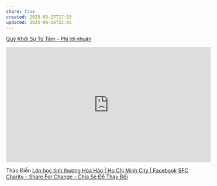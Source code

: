 ```yaml
---
share: true
created: 2025-03-27T17:13
updated: 2025-08-16T22:05
---
```

[Quỹ Khởi Sự Từ Tâm - Phi lợi nhuận](https://khoisututam.vn/)
<iframe width="560" height="315" src="https://www.youtube.com/embed/ZI2rTUXbuaI?si=S0BoI3omtKbRCuJ3" title="YouTube video player" frameborder="0" allow="accelerometer; autoplay; clipboard-write; encrypted-media; gyroscope; picture-in-picture; web-share" referrerpolicy="strict-origin-when-cross-origin" allowfullscreen></iframe>

Thảo Điền
[Lớp học tình thương Hòa Hảo \| Ho Chi Minh City \| Facebook](https://www.facebook.com/lophoctinhthuonghoahao/?locale=vi_VN)
[SFC Charity – Share For Change – Chia Sẻ Để Thay Đổi](https://sfccharity.com/)
